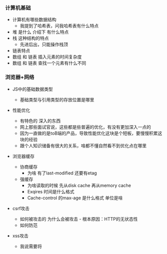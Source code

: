 ### 计算机基础

- 计算机有哪些数据结构
  - 我提到了哈希表，问我哈希表有什么特点
- 堆 是什么 介绍下 有什么特点
- 栈 这种结构的特点
  - 先进后出，只能操作栈顶
- 链表特点
- 数组 和 链表 插入元素的时间复杂度
- 数组 和 链表 查找一个元素有什么不同

### 浏览器+网络 

- JS中的基础数据类型 
  - 基础类型与引用类型的存放位置是哪里

- 性能优化
  - 有特色的 深入的东西
  - 网上那些面试官说，这些都是些普遍的优化，有没有更加深入一点的
  - 因为一直做的是toB端的产品，导致性能优化这块是个短板，要慢慢积累这块的经验
  - 跟个人知识储备有很大的关系，啥都不懂自然看不到优化点在哪里
- 浏览器缓存
  - 协商缓存
    - 为啥 有了last-modified 还要有etag
  - 强缓存
    - 为啥读取的时候 先从disk cache 再从memory cache
    - Exqires 时间是什么格式
    - Cache-control 的max-age 是什么格式 单位是啥
- csrf攻击
  - 如何被攻击的 为什么会被攻击 - 根本原因：HTTP的无状态性
  - 如何防范
- xss攻击
  - 我说需要将<script>内容 转义， 他问怎么转义，转义成什么
- 实际项目中有没有做过安全防护
- tcp的四次挥手
- tcp与udp的区别





























